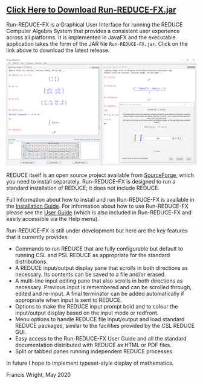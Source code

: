 ## [Click Here to Download Run-REDUCE-FX.jar](https://github.com/fjwright/Run-REDUCE-FX/releases/latest/download/Run-REDUCE-FX.jar)

Run-REDUCE-FX is a Graphical User Interface for running the REDUCE
Computer Algebra System that provides a consistent user experience
across all platforms.  It is implemented in JavaFX and the executable
application takes the form of the JAR file `Run-REDUCE-FX.jar`.  Click
on the link above to download the latest release.

![Run-REDUCE-FX screen shot](Run-REDUCE-FX.png "Run-REDUCE-FX screen shot")

REDUCE itself is an open source project available from
[SourceForge](https://sourceforge.net/projects/reduce-algebra/), which
you need to install separately.  Run-REDUCE-FX is designed to run a
standard installation of REDUCE; it does not include REDUCE.

Full information about how to install and run Run-REDUCE-FX is
available in the [Installation Guide](docs/InstallationGuide.md).  For
information about how to use Run-REDUCE-FX please see the [User
Guide](src/fjwright/runreduce/UserGuide.html) (which is also included
in Run-REDUCE-FX and easily accessible via the Help menu).

Run-REDUCE-FX is still under development but here are the key features
that it currently provides:

* Commands to run REDUCE that are fully configurable but default to
  running CSL and PSL REDUCE as appropriate for the standard
  distributions.
* A REDUCE input/output display pane that scrolls in both directions
  as necessary.  Its contents can be saved to a file and/or erased.
* A multi-line input editing pane that also scrolls in both directions
  as necessary.  Previous input is remembered and can be scrolled
  through, edited and re-input.  A final terminator can be added
  automatically if appropriate when input is sent to REDUCE.
* Options to make the REDUCE input prompt bold and to colour the
  input/output display based on the input mode or redfront.
* Menu options to handle REDUCE file input/output and load standard
  REDUCE packages, similar to the facilities provided by the CSL
  REDUCE GUI.
* Easy access to the Run-REDUCE-FX User Guide and all the standard
  documentation distributed with REDUCE as HTML or PDF files.
* Split or tabbed panes running independent REDUCE processes.

In future I hope to implement typeset-style display of mathematics.

Francis Wright, May 2020
